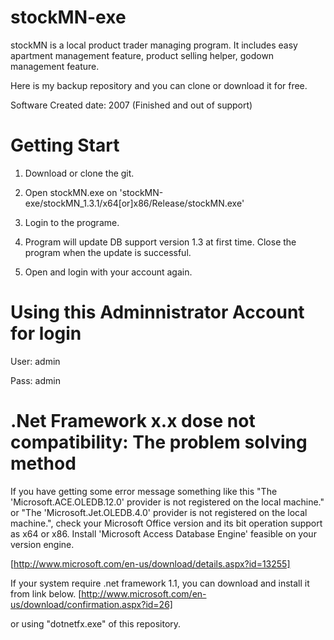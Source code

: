 stockMN-exe
===========

stockMN is a local product trader managing program. It includes easy apartment management feature, product selling helper, godown management feature.

Here is my backup repository and you can clone or download it for free. 

Software Created date: 2007 (Finished and out of support)

Getting Start
=========

1. Download or clone the git.

2. Open stockMN.exe on 'stockMN-exe/stockMN_1.3.1/x64[or]x86/Release/stockMN.exe'

3. Login to the programe.

4. Program will update DB support version 1.3 at first time. Close the program when the update is successful.

5. Open and login with your account again.


Using this Adminnistrator Account for login
===========================================

User: admin

Pass: admin

.Net Framework x.x dose not compatibility: The problem solving method
==================================================
If you have getting some error message something like this "The 'Microsoft.ACE.OLEDB.12.0' provider is not registered on the local machine." or "The 'Microsoft.Jet.OLEDB.4.0' provider is not registered on the local machine.", check your Microsoft Office version and its bit operation support as x64 or x86. Install 'Microsoft Access Database Engine' feasible on your version engine. 

[http://www.microsoft.com/en-us/download/details.aspx?id=13255]

If your system require .net framework 1.1, you can download and install it from link below.
[http://www.microsoft.com/en-us/download/confirmation.aspx?id=26]

or using "dotnetfx.exe" of this repository.
